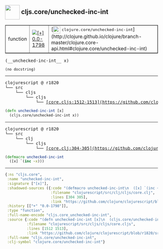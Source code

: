 ## <img width="48px" valign="middle" src="http://i.imgur.com/Hi20huC.png"> cljs.core/unchecked-inc-int

 <table border="1">
<tr>
<td>function</td>
<td><a href="https://github.com/cljsinfo/api-refs/tree/0.0-1798"><img valign="middle" alt="[+] 0.0-1798" src="https://img.shields.io/badge/+-0.0--1798-lightgrey.svg"></a> </td>
<td>
[<img height="24px" valign="middle" src="http://i.imgur.com/1GjPKvB.png"> <samp>clojure.core/unchecked-inc-int</samp>](http://clojure.github.io/clojure/branch-master/clojure.core-api.html#clojure.core/unchecked-inc-int)
</td>
</tr>
</table>

 <samp>
(__unchecked-inc-int__ x)<br>
</samp>

```
(no docstring)
```

---

 <pre>
clojurescript @ r1820
└── src
    └── cljs
        └── cljs
            └── <ins>[core.cljs:1512-1513](https://github.com/clojure/clojurescript/blob/r1820/src/cljs/cljs/core.cljs#L1512-L1513)</ins>
</pre>

```clj
(defn unchecked-inc-int [x]
  (cljs.core/unchecked-inc-int x))
```


---

 <pre>
clojurescript @ r1820
└── src
    └── clj
        └── cljs
            └── <ins>[core.clj:304-305](https://github.com/clojure/clojurescript/blob/r1820/src/clj/cljs/core.clj#L304-L305)</ins>
</pre>

```clj
(defmacro unchecked-inc-int
  ([x] `(inc ~x)))
```

---

```clj
{:ns "cljs.core",
 :name "unchecked-inc-int",
 :signature ["[x]"],
 :shadowed-sources ({:code "(defmacro unchecked-inc-int\n  ([x] `(inc ~x)))",
                     :filename "clojurescript/src/clj/cljs/core.clj",
                     :lines [304 305],
                     :link "https://github.com/clojure/clojurescript/blob/r1820/src/clj/cljs/core.clj#L304-L305"}),
 :history [["+" "0.0-1798"]],
 :type "function",
 :full-name-encode "cljs.core_unchecked-inc-int",
 :source {:code "(defn unchecked-inc-int [x]\n  (cljs.core/unchecked-inc-int x))",
          :filename "clojurescript/src/cljs/cljs/core.cljs",
          :lines [1512 1513],
          :link "https://github.com/clojure/clojurescript/blob/r1820/src/cljs/cljs/core.cljs#L1512-L1513"},
 :full-name "cljs.core/unchecked-inc-int",
 :clj-symbol "clojure.core/unchecked-inc-int"}

```
